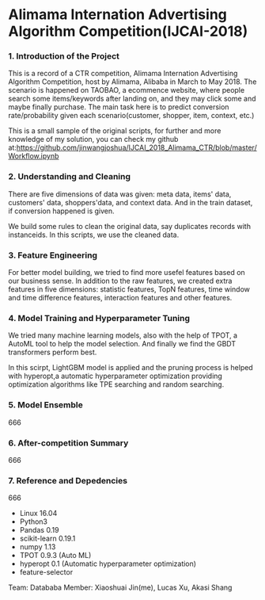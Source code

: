 # Alimama Internation Advertising Algorithm Competition(IJCAI-2018)
### 1. Introduction of the Project
This is a record of a CTR competition, Alimama Internation Advertising Algorithm Competition, host by Alimama, Alibaba in March to May 2018. The scenario is happened on TAOBAO, a ecommence website, where people search some items/keywords after landing on, and they may click some and maybe finally purchase. The main task here is to predict conversion rate/probability given each scenario(customer, shopper, item, context, etc.)

This is a small sample of the original scripts, for further and more knowledge of my solution, you can check my github at:https://github.com/jinwangjoshua/IJCAI_2018_Alimama_CTR/blob/master/Workflow.ipynb

### 2. Understanding and Cleaning
There are five dimensions of data was given: meta data, items' data, customers' data, shoppers'data, and context data. And in the train dataset, if conversion happened is given.

We build some rules to clean the original data, say duplicates records with instanceids. In this scripts, we use the cleaned data.

### 3. Feature Engineering
For better model building, we tried to find more usefel features based on our business sense. In addition to the raw features, we created extra features in five dimensions: statistic features, TopN features, time window and time difference features, interaction features and other features.

### 4. Model Training and Hyperparameter Tuning
We tried many machine learning models, also with the help of TPOT, a AutoML tool to help the model selection. And finally we find the GBDT transformers perform best.

In this scirpt, LightGBM model is applied and the pruning process is helped with hyperopt,a automatic hyperparameter optimization providing optimization algorithms like TPE searching and random searching.

### 5. Model Ensemble 
666

### 6. After-competition Summary 
666

### 7. Reference and Depedencies
666
- Linux 16.04
- Python3
- Pandas 0.19
- scikit-learn 0.19.1
- numpy 1.13
- TPOT 0.9.3 (Auto ML)
- hyperopt 0.1 (Automatic hyperparameter optimization)
- feature-selector

Team: Datababa
Member: Xiaoshuai Jin(me), Lucas Xu,  Akasi Shang

